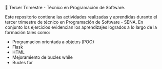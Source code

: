 📌 Tercer Trimestre - Técnico en Programación de Software.

Este repositorio contiene las actividades realizadas y aprendidas durante el tercer trimestre de técnico en Programación de Software - SENA. En conjunto los ejercicios evidencian los aprendizajes logrados a lo largo de la formación tales como:

- Programacion orientada a objetos (POO)
- Flask
- HTML
- Mejoramiento de bucles while
- Bucles for
